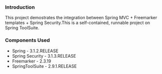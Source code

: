 ### Introduction

This project demostrates the integration between Spring MVC + Freemarker templates + Spring Security.This is a self-contained, runnable project on Spring ToolSuite. 

### Components Used

+   Spring - 3.1.2.RELEASE
+   Spring Security - 3.1.3.RELEASE
+   Freemarker - 2.3.19
+   SpringToolSuite - 2.9.1.RELEASE
